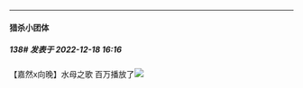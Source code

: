 

*****

####  猎杀小团体  
##### 138#       发表于 2022-12-18 16:16

【嘉然x向晚】水母之歌 百万播放了<img src="https://static.saraba1st.com/image/smiley/face2017/186.png" referrerpolicy="no-referrer">

